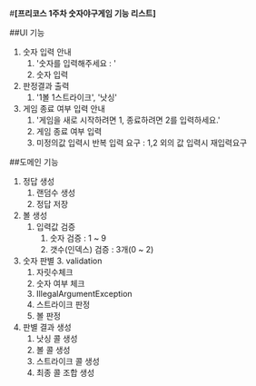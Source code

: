 #**************[프리코스 1주차 숫자야구게임 기능 리스트]**************

##UI 기능
1. 숫자 입력 안내
   1. '숫자를 입력해주세요 : '
   2. 숫자 입력
2. 판정결과 출력
   1. '1볼 1스트라이크', '낫싱'
3. 게임 종료 여부 입력 안내
   1. '게임을 새로 시작하려면 1, 종료하려면 2를 입력하세요.'
   2. 게임 종료 여부 입력
   3. 미정의값 입력시 반복 입력 요구 : 1,2 외의 값 입력시 재입력요구

##도메인 기능
1. 정답 생성
   1. 랜덤수 생성
   2. 정답 저장 
2. 볼 생성
   1. 입력값 검증
      1. 숫자 검증 : 1 ~ 9
      2. 갯수(인덱스) 검증 : 3개(0 ~ 2)
3. 숫자 판별
   3. validation
      1. 자릿수체크
      2. 숫자 여부 체크
      3. IllegalArgumentException
   4. 스트라이크 판정
   5. 볼 판정
4. 판별 결과 생성
   1. 낫싱 콜 생성
   2. 볼 콜 생성
   3. 스트라이크 콜 생성
   4. 최종 콜 조합 생성